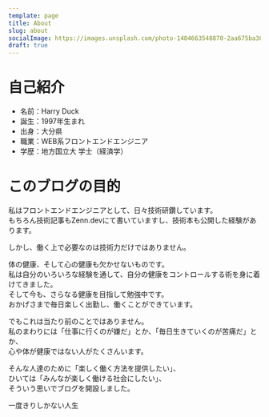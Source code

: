 ```yaml
---
template: page
title: About
slug: about
socialImage: https://images.unsplash.com/photo-1484663548870-2aa675ba38fb?ixid=MnwxMjA3fDB8MHxzZWFyY2h8OXx8YWJvdXR8ZW58MHx8MHx8&ixlib=rb-1.2.1&auto=format&fit=crop&w=800&q=60
draft: true
---
```

# 自己紹介  
- 名前：Harry Duck
- 誕生：1997年生まれ
- 出身：大分県
- 職業：WEB系フロントエンドエンジニア
- 学歴：地方国立大 学士（経済学）

# このブログの目的
私はフロントエンドエンジニアとして、日々技術研鑽しています。  
もちろん技術記事もZenn.devにて書いていますし、技術本も公開した経験があります。  

しかし、働く上で必要なのは技術力だけではありません。  

体の健康、そして心の健康も欠かせないものです。  
私は自分のいろいろな経験を通して、自分の健康をコントロールする術を身に着けてきました。  
そして今も、さらなる健康を目指して勉強中です。  
おかげさまで毎日楽しく出勤し、働くことができています。  

でもこれは当たり前のことではありません。  
私のまわりには「仕事に行くのが嫌だ」とか、「毎日生きていくのが苦痛だ」とか、  
心や体が健康ではない人がたくさんいます。  

そんな人達のために「楽しく働く方法を提供したい」、  
ひいては「みんなが楽しく働ける社会にしたい」、  
そういう思いでブログを開設しました。  

一度きりしかない人生
